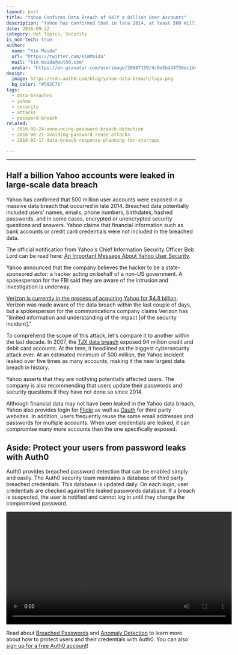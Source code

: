 ```yaml
---
layout: post
title: "Yahoo Confirms Data Breach of Half a Billion User Accounts"
description: "Yahoo has confirmed that in late 2014, at least 500 million user accounts were stolen in a large-scale data breach, exposing names, emails, and more."
date: 2016-09-22
category: Hot Topics, Security
is_non-tech: true
author:
  name: "Kim Maida"
  url: "https://twitter.com/KimMaida"
  mail: "kim.maida@auth0.com"
  avatar: "https://en.gravatar.com/userimage/20807150/4c9e5bd34750ec1dcedd71cb40b4a9ba.png"
design:
  image: https://cdn.auth0.com/blog/yahoo-data-breach/logo.png
  bg_color: "#592C71"
tags:
  - data-breaches
  - yahoo
  - security
  - attacks
  - password-breach
related:
  - 2016-08-24-announcing-password-breach-detection
  - 2016-06-21-avoiding-password-reuse-attacks
  - 2016-03-17-data-breach-response-planning-for-startups

---
```


---

## Half a billion Yahoo accounts were leaked in large-scale data breach

Yahoo has confirmed that 500 million user accounts were exposed in a massive data breach that occurred in late 2014. Breached data potentially included users' names, emails, phone numbers, birthdates, hashed passwords, and in some cases, encrypted or unencrypted security questions and answers. Yahoo claims that financial information such as bank accounts or credit card credentials were not included in the breached data.

The official notification from Yahoo's Chief Information Security Officer Bob Lord can be read here: [An Important Message About Yahoo User Security](https://yahoo.tumblr.com/post/150781911849/an-important-message-about-yahoo-user-security).

Yahoo announced that the company believes the hacker to be a state-sponsored actor: a hacker acting on behalf of a non-US government. A spokesperson for the FBI said they are aware of the intrusion and investigation is underway.

[Verizon is currently in the process of acquiring Yahoo for $4.8 billion](http://www.usatoday.com/story/tech/news/2016/07/25/verizon-winner-yahoo-sale/87500668/). Verizon was made aware of the data breach within the last couple of days, but a spokesperson for the communications company claims Verizon has "limited information and understanding of the impact [of the security incident]."

To comprehend the scope of this attack, let's compare it to another within the last decade. In 2007, the [TJX data breach](http://www.nbcnews.com/id/21454847/ns/technology_and_science-security/t/tjx-breach-could-top-million-accounts/#.V-RR99yClTY) exposed 94 million credit and debit card accounts. At the time, it headlined as the biggest cybersecurity attack ever. At an estimated minimum of 500 million, the Yahoo incident leaked over five times as many accounts, making it the new largest data breach in history.

Yahoo asserts that they are notifying potentially affected users. The company is also recommending that users update their passwords and security questions if they have not done so since 2014. 

Although financial data may not have been leaked in the Yahoo data breach, Yahoo also provides login for [Flickr](https://www.flickr.com/) as well as [Oauth](https://developer.yahoo.com/oauth/) for third party websites. In addition, users frequently reuse the same email addresses and passwords for multiple accounts. When user credentials are leaked, it can compromise many more accounts than the one specifically exposed.  

## Aside: Protect your users from password leaks with Auth0

Auth0 provides breached password detection that can be enabled simply and easily. The Auth0 security team maintains a database of third party breached credentials. This database is updated daily. On each login, user credentials are checked against the leaked passwords database. If a breach is suspected, the user is notified and cannot log in until they change the compromised password.

<video autoplay loop width="600">
  <source src="https://cdn.auth0.com/blog/breach/lock-2.m4v"/>
<img src="https://cdn.auth0.com/blog/breach/lock.gif"/>
</video>

Read about [Breached Passwords](https://auth0.com/breached-passwords) and [Anomaly Detection](https://auth0.com/docs/anomaly-detection) to learn more about how to protect users and their credentials with Auth0. You can also [sign up for a free Auth0 account](javascript:signup\(\))!

